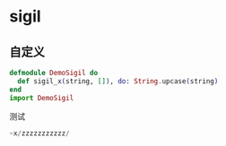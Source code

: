 # sigil

## 自定义

```elixir
defmodule DemoSigil do
  def sigil_x(string, []), do: String.upcase(string)
end
import DemoSigil
```

测试

```elixir
~x/zzzzzzzzzzz/
```
